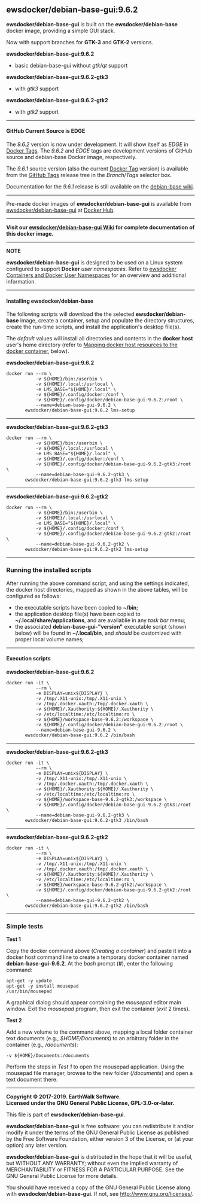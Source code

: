 ## ewsdocker/debian-base-gui:9.6.2  

**ewsdocker/debian-base-gui** is built on the **ewsdocker/debian-base** docker image, providing a simple GUI stack.  

Now with support branches for **GTK-3** and **GTK-2** versions.

**ewsdocker/debian-base-gui:9.6.2**  
- basic debian-base-gui without _gtk_/_qt_ support  

**ewsdocker/debian-base-gui:9.6.2-gtk3**  
- with _gtk3_ support  

**ewsdocker/debian-base-gui:9.6.2-gtk2**  
- with _gtk2_ support  

____  
#### GitHub Current Source is EDGE
The _9.6.2_ version is now under development. It will show itself as _EDGE_ in [Docker Tags](https://hub.docker.com/r/ewsdocker/debian-base/tags/).  The _9.6.2_ and _EDGE_ tags are development versions of GitHub source and debian-base Docker image, respectively.  

The _9.6.1_ source version (also the current [Docker Tag](https://hub.docker.com/r/ewsdocker/debian-base/tags/) version) is available from the [GitHub Tags](https://github.com/ewsdocker/debian-base/tree/9.6.1) release tree in the _Branch_/_Tags_ selector box.

Documentation for the _9.6.1_ release is still available on the [debian-base wiki](https://github.com/ewsdocker/debian-base/wiki).  

____  
Pre-made docker images of **ewsdocker/debian-base-gui** is available from [ewsdocker/debian-base-gui](https://hub.docker.com/r/ewsdocker/debian-base-gui/) at [Docker Hub](https://hub.docker.com).  
______  

**Visit our [ewsdocker/debian-base-gui Wiki](https://github.com/ewsdocker/debian-base-gui/wiki) for complete documentation of this docker image.**  

____  

**NOTE**

**ewsdocker/debian-base-gui** is designed to be used on a Linux system configured to support **Docker** _user namespaces_.  Refer to [ewsdocker Containers and Docker User Namespaces](https://github.com/ewsdocker/ewsdocker.github.io/wiki/UserNS-Overview) for an overview and additional information.  

______  
#### Installing ewsdocker/debian-base  
The following scripts will download the the selected **ewsdocker/debian-base** image, create a container, setup and populate the directory structures, create the run-time scripts, and install the application's desktop file(s).  

The <i>default</i> values will install all directories and contents in the <b>docker host</b> user's home directory (refer to <a href="#mapping">Mapping docker host resources to the docker container</a>, below).  

**ewsdocker/debian-base-gui:9.6.2**
  
    docker run --rm \
               -v ${HOME}/bin:/userbin \
               -v ${HOME}/.local:/usrlocal \
               -e LMS_BASE="${HOME}/.local" \
               -v ${HOME}/.config/docker:/conf \
               -v ${HOME}/.config/docker/debian-base-gui-9.6.2:/root \
               --name=debian-base-gui-9.6.2 \
           ewsdocker/debian-base-gui:9.6.2 lms-setup  

____  

**ewsdocker/debian-base-gui:9.6.2-gtk3**
  
    docker run --rm \
               -v ${HOME}/bin:/userbin \
               -v ${HOME}/.local:/usrlocal \
               -e LMS_BASE="${HOME}/.local" \
               -v ${HOME}/.config/docker:/conf \
               -v ${HOME}/.config/docker/debian-base-gui-9.6.2-gtk3:/root \
               --name=debian-base-gui-9.6.2-gtk3 \
           ewsdocker/debian-base-gui:9.6.2-gtk3 lms-setup  

____  

**ewsdocker/debian-base-gui:9.6.2-gtk2**
  
    docker run --rm \
               -v ${HOME}/bin:/userbin \
               -v ${HOME}/.local:/usrlocal \
               -e LMS_BASE="${HOME}/.local" \
               -v ${HOME}/.config/docker:/conf \
               -v ${HOME}/.config/docker/debian-base-gui-9.6.2-gtk2:/root \
               --name=debian-base-gui-9.6.2-gtk2 \
           ewsdocker/debian-base-gui:9.6.2-gtk2 lms-setup  

____  
### Running the installed scripts
After running the above command script, and using the settings indicated, the docker host directories, mapped as shown in the above tables, will be configured as follows:

 - the executable scripts have been copied to **~/bin**;  
 - the application desktop file(s) have been copied to **~/.local/share/applications**, and are availablie in any _task bar_ menu;  
 - the associated **debian-base-gui-"version"** executable script (shown below) will be found in **~/.local/bin**, and _should_ be customized with proper local volume names;  

____  
#### Execution scripts  
**ewsdocker/debian-base-gui:9.6.2**  
  
    docker run -it \
               --rm \
               -e DISPLAY=unix${DISPLAY} \
               -v /tmp/.X11-unix:/tmp/.X11-unix \
               -v /tmp/.docker.xauth:/tmp/.docker.xauth \
               -v ${HOME}/.Xauthority:${HOME}/.Xauthority \
               -v /etc/localtime:/etc/localtime:ro \
               -v ${HOME}/workspace-base-9.6.2:/workspace \
               -v ${HOME}/.config/docker/debian-base-gui-9.6.2:/root \
               --name=debian-base-gui-9.6.2 \
           ewsdocker/debian-base-gui:9.6.2 /bin/bash

____  

**ewsdocker/debian-base-gui:9.6.2-gtk3**  
  
    docker run -it \
               --rm \
               -e DISPLAY=unix${DISPLAY} \
               -v /tmp/.X11-unix:/tmp/.X11-unix \
               -v /tmp/.docker.xauth:/tmp/.docker.xauth \
               -v ${HOME}/.Xauthority:${HOME}/.Xauthority \
               -v /etc/localtime:/etc/localtime:ro \
               -v ${HOME}/workspace-base-9.6.2-gtk3:/workspace \
               -v ${HOME}/.config/docker/debian-base-gui-9.6.2-gtk3:/root \
               --name=debian-base-gui-9.6.2-gtk3 \
           ewsdocker/debian-base-gui:9.6.2-gtk3 /bin/bash

____  

**ewsdocker/debian-base-gui:9.6.2-gtk2**  
  
    docker run -it \
               --rm \
               -e DISPLAY=unix${DISPLAY} \
               -v /tmp/.X11-unix:/tmp/.X11-unix \
               -v /tmp/.docker.xauth:/tmp/.docker.xauth \
               -v ${HOME}/.Xauthority:${HOME}/.Xauthority \
               -v /etc/localtime:/etc/localtime:ro \
               -v ${HOME}/workspace-base-9.6.2-gtk2:/workspace \
               -v ${HOME}/.config/docker/debian-base-gui-9.6.2-gtk2:/root \
               --name=debian-base-gui-9.6.2-gtk2 \
           ewsdocker/debian-base-gui:9.6.2-gtk2 /bin/bash

____  
### Simple tests  
**Test 1**  

Copy the docker command above (*Creating a container*) and paste it into a docker host command line to create a temporary docker container named **debian-base-gui-9.6.2**.  At the *bash* prompt (**#**), enter the following command:  

    apt-get -y update
    apt-get -y install mousepad  
    /usr/bin/mousepad  

A graphical dialog should appear containing the *mousepad* editor main window.  Exit the *mousepad* program, then exit the container (*exit* 2 times).  

**Test 2**  

Add a new volume to the command above, mapping a local folder container text documents (e.g., *$HOME/Documents*) to an arbitrary folder in the container (e.g., */documents*):  

    -v ${HOME}/Documents:/documents  

Perform the steps in *Test 1* to open the mousepad application.  Using the mousepad file manager, browse to the new folder (*/documents*) and open a text document there.  

____  

**Copyright © 2017-2019. EarthWalk Software.**  
**Licensed under the GNU General Public License, GPL-3.0-or-later.**  

This file is part of **ewsdocker/debian-base-gui**.  

**ewsdocker/debian-base-gui** is free software: you can redistribute 
it and/or modify it under the terms of the GNU General Public License 
as published by the Free Software Foundation, either version 3 of the 
License, or (at your option) any later version.  

**ewsdocker/debian-base-gui** is distributed in the hope that it will 
be useful, but WITHOUT ANY WARRANTY; without even the implied warranty 
of MERCHANTABILITY or FITNESS FOR A PARTICULAR PURPOSE.  See the
GNU General Public License for more details.  

You should have received a copy of the GNU General Public License
along with **ewsdocker/debian-base-gui**.  If not, see 
<http://www.gnu.org/licenses/>.  

